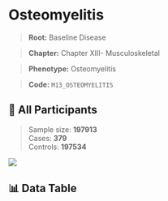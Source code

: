 # Osteomyelitis

> **Root:** Baseline Disease  

> **Chapter:** Chapter XIII- Musculoskeletal  

> **Phenotype:** Osteomyelitis  

> **Code:** `M13_OSTEOMYELITIS`

## 🧪 All Participants  
> Sample size: **197913**  
> Cases: **379**  
> Controls: **197534**
<img src="/Sensitive/Figures/ALL/Incidence/M13_OSTEOMYELITIS.png"/>

## 📊 Data Table
<CsvTableMRF src="/Sensitive/Data/ALL/Incidence/COX_M13_OSTEOMYELITIS.csv"/>

